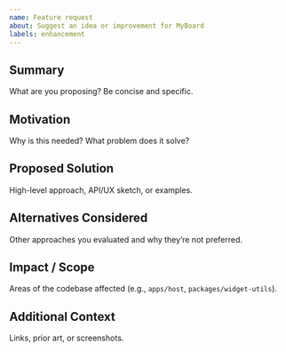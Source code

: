 ```yaml
---
name: Feature request
about: Suggest an idea or improvement for MyBoard
labels: enhancement
---
```


## Summary
What are you proposing? Be concise and specific.

## Motivation
Why is this needed? What problem does it solve?

## Proposed Solution
High-level approach, API/UX sketch, or examples.

## Alternatives Considered
Other approaches you evaluated and why they’re not preferred.

## Impact / Scope
Areas of the codebase affected (e.g., `apps/host`, `packages/widget-utils`).

## Additional Context
Links, prior art, or screenshots.

